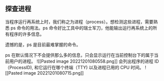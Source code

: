 ## 探查进程

当程序运行再系统上时，我们称之为进程（process）。想检测这些进程，需要熟悉 ps 命令的用法。ps 命令好比工具中的瑞士军刀，他能输出运行再系统上的所有程序的许多信息。

遗憾的是，ps 是目前最难掌握的命令。

ps 在默认情况下不会提供那么多的信息，只会显示运行在当前控制台下的属于当前用户的进程。
![[Pasted image 20221201080558.png]]
会列出程序的进程 ID（ProcessID), 和它运行在哪个终端（TTY) 以及进程已用的 CPU 时间。
![[Pasted image 20221201080715.png]]<sub></sub>